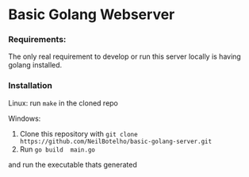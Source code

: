 # Basic Golang Webserver

### Requirements:
The only real requirement to develop or run this server locally is having golang installed.

### Installation
Linux:
run  ```make``` in the cloned repo

Windows:
1. Clone this repository with 
```git clone https://github.com/NeilBotelho/basic-golang-server.git```
2. Run
```go build  main.go```

and run the executable thats generated





